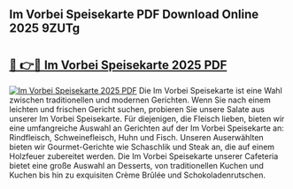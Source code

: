 ## Im Vorbei Speisekarte PDF Download Online 2025 9ZUTg

# <h2><a href="http://gc7zp6w.nevu.top/?p=Im+Vorbei+Speisekarte">🔗 👉🔴 Im Vorbei Speisekarte 2025 PDF</a></h2>

[![Im Vorbei Speisekarte 2025 PDF](https://i.imgur.com/dBaPXMq.png)](http://gc7zp6w.nevu.top/?p=Im+Vorbei+Speisekarte)
Die Im Vorbei Speisekarte ist eine Wahl zwischen traditionellen und modernen Gerichten. Wenn Sie nach einem leichten und frischen Gericht suchen, probieren Sie unsere Salate aus unserer Im Vorbei Speisekarte. Für diejenigen, die Fleisch lieben, bieten wir eine umfangreiche Auswahl an Gerichten auf der Im Vorbei Speisekarte an: Rindfleisch, Schweinefleisch, Huhn und Fisch. Unseren Auserwählten bieten wir Gourmet-Gerichte wie Schaschlik und Steak an, die auf einem Holzfeuer zubereitet werden. Die Im Vorbei Speisekarte unserer Cafeteria bietet eine große Auswahl an Desserts, von traditionellen Kuchen und Kuchen bis hin zu exquisiten Crème Brûlée und Schokoladenrutschen.
